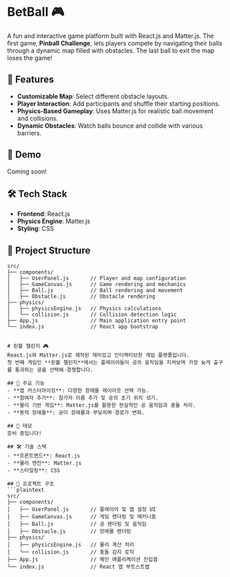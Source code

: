 # BetBall 🎮  
A fun and interactive game platform built with React.js and Matter.js. The first game, **Pinball Challenge**, lets players compete by navigating their balls through a dynamic map filled with obstacles. The last ball to exit the map loses the game!  

## 🌟 Features  
- **Customizable Map**: Select different obstacle layouts.  
- **Player Interaction**: Add participants and shuffle their starting positions.  
- **Physics-Based Gameplay**: Uses Matter.js for realistic ball movement and collisions.  
- **Dynamic Obstacles**: Watch balls bounce and collide with various barriers.  

## 🚀 Demo  
Coming soon!  

## 🛠️ Tech Stack  
- **Frontend**: React.js  
- **Physics Engine**: Matter.js  
- **Styling**: CSS  

## 📂 Project Structure  
```plaintext
src/
├── components/
│   ├── UserPanel.js       // Player and map configuration
│   ├── GameCanvas.js      // Game rendering and mechanics
│   ├── Ball.js            // Ball rendering and movement
│   ├── Obstacle.js        // Obstacle rendering
├── physics/
│   ├── physicsEngine.js   // Physics calculations
│   └── collision.js       // Collision detection logic
├── App.js                 // Main application entry point
└── index.js               // React app bootstrap


# 핀볼 챌린지 🎮  
React.js와 Matter.js로 제작된 재미있고 인터랙티브한 게임 플랫폼입니다.  
첫 번째 게임인 **핀볼 챌린지**에서는 플레이어들이 공의 움직임을 지켜보며 가장 늦게 출구를 통과하는 공을 선택해 경쟁합니다.  

## 🌟 주요 기능  
- **맵 커스터마이징**: 다양한 장애물 레이아웃 선택 가능.  
- **참여자 추가**: 참가자 이름 추가 및 공의 초기 위치 섞기.  
- **물리 기반 게임**: Matter.js를 활용한 현실적인 공 움직임과 충돌 처리.  
- **동적 장애물**: 공이 장애물과 부딪히며 경로가 변화.  

## 🚀 데모  
준비 중입니다!  

## 🛠️ 기술 스택  
- **프론트엔드**: React.js  
- **물리 엔진**: Matter.js  
- **스타일링**: CSS  

## 📂 프로젝트 구조  
```plaintext
src/
├── components/
│   ├── UserPanel.js       // 플레이어 및 맵 설정 UI
│   ├── GameCanvas.js      // 게임 렌더링 및 메커니즘
│   ├── Ball.js            // 공 렌더링 및 움직임
│   ├── Obstacle.js        // 장애물 렌더링
├── physics/
│   ├── physicsEngine.js   // 물리 계산 처리
│   └── collision.js       // 충돌 감지 로직
├── App.js                 // 메인 애플리케이션 진입점
└── index.js               // React 앱 부트스트랩